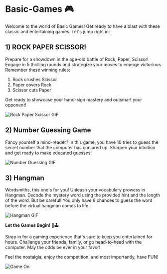 # Basic-Games 🎮

Welcome to the world of Basic Games! Get ready to have a blast with these classic and entertaining games. Let's jump right in:

## 1) ROCK PAPER SCISSOR!

Prepare for a showdown in the age-old battle of Rock, Paper, Scissor! Engage in 5 thrilling rounds and strategize your moves to emerge victorious. Remember these winning rules:

   1. Rock crushes Scissor
   2. Paper covers Rock
   3. Scissor cuts Paper

Get ready to showcase your hand-sign mastery and outsmart your opponent!

![Rock Paper Scissor GIF](https://media.giphy.com/media/v1.Y2lkPTc5MGI3NjExdmZseWY1N3lnamw2bmFvd2xvdHo2N2hjOWloN21haDQxYzNrMHdqdSZlcD12MV9pbnRlcm5hbF9naWZfYnlfaWQmY3Q9Zw/3oFzm2KfdBkNl3FtNC/giphy.gif)

## 2) Number Guessing Game

Fancy yourself a mind-reader? In this game, you have 10 tries to guess the secret number that the computer has conjured up. Sharpen your intuition and get ready to make educated guesses!

![Number Guessing GIF](https://media.giphy.com/media/iIYhWiR7sw4PGm7CIh/giphy.gif)

## 3) Hangman

Wordsmiths, this one's for you! Unleash your vocabulary prowess in Hangman. Decode the mystery word using the provided hint and the length of the word. But be careful! You only have 6 chances to guess the word before the virtual hangman comes to life.

![Hangman GIF](https://media.giphy.com/media/ybQIv0CsYm1XY9A8Dm/giphy.gif)

**Let the Games Begin! 🎉🕹️**

Strap in for a gaming experience that's sure to keep you entertained for hours. Challenge your friends, family, or go head-to-head with the computer. May the odds be ever in your favor!

Feel the nostalgia, enjoy the competition, and most importantly, have FUN!

![Game On](https://media.giphy.com/media/WQHDqpIg9jQ5ZvvSRr/giphy.gif)
